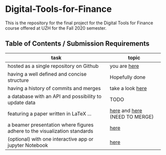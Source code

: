 # Digital-Tools-for-Finance

This is the repository for the final project for the Digital Tools for Finance course offered at UZH for the Fall 2020 semester.


## Table of Contents / Submission Requirements
| task    | topic
| ----    | ----
| hosted as a single repository on Github  | you are [here](https://github.com/sforci/Digital-Tools-for-Finance) 
| having a well defined and concise structure  | Hopefully done
| having a history of commits and merges  | take a look [here](https://github.com/sforci/Digital-Tools-for-Finance/network) 
| a database with an API and possibility to update data  | TODO
| featuring a paper written in LaTeX ...  | [here](https://github.com/sforci/Digital-Tools-for-Finance/tree/LATEXreport/text/paper) and [here](https://github.com/sforci/Digital-Tools-for-Finance/tree/LATEXreport/src/latex%20document) (NEED TO MERGE)
| a beamer presentation where figures adhere to the visualization standards | [here](https://github.com/sforci/Digital-Tools-for-Finance/tree/master/text/presentation)
|  (optional) with one interactive app or jupyter Notebook       | [here](https://github.com/sforci/Digital-Tools-for-Finance/tree/master/src)






